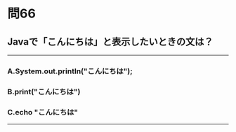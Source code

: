 # 問66
## Javaで「こんにちは」と表示したいときの文は？

---

### A.System.out.println("こんにちは");
### B.print("こんにちは")
### C.echo "こんにちは"

<p id=answer style="Display:none;"></p>

---
